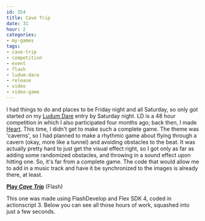 ```yaml
---
id: 354
title: Cave Trip
date: 31
hour: 2
categories:
- my-games
tags:
- cave-trip
- competition
- event
- flash
- ludum-dare
- release
- video
- video-game
---
```


I had things to do and places to be Friday night and all Saturday, so only got started on my [Ludum Dare](http://www.ludumdare.com/) entry by Saturday night. LD is a 48 hour competition in which I also participated four months ago; back then, I made [Heart](http://blog.agj.cl/tag/heart/). This time, I didn't get to make such a complete game. The theme was 'caverns', so I had planned to make a rhythmic game about flying through a cavern (okay, more like a tunnel) and avoiding obstacles to the beat. It was actually pretty hard to just get the visual effect right, so I got only as far as adding some randomized obstacles, and throwing in a sound effect upon hitting one. So, it's far from a complete game. The code that would allow me to add in a music track and have it be synchronized to the images is already there, at least.

[**Play _Cave Trip_**](http://www.agj.cl/files/games/cavetrip/) (Flash)

This one was made using FlashDevelop and Flex SDK 4, coded in actionscript 3. Below you can see all those hours of work, squashed into just a few seconds.

<video-embed service="vimeo" id="6353166" width="500" height="313" />
